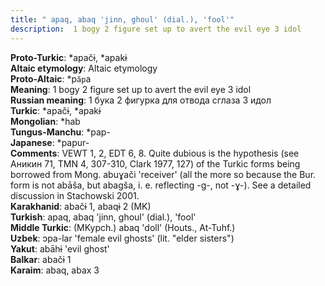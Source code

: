 ```yaml
---
title: " apaq, abaq 'jinn, ghoul' (dial.), 'fool'"
description:  1 bogy 2 figure set up to avert the evil eye 3 idol
---
```


<strong>Proto-Turkic</strong>:  *apačɨ, *apakɨ<br>
<strong>Altaic etymology</strong>:  Altaic etymology<br>
<strong> Proto-Altaic</strong>:  *p`ăp`a<br>
<strong>Meaning</strong>:  1 bogy 2 figure set up to avert the evil eye 3 idol<br>
<strong>Russian meaning</strong>:  1 бука 2 фигурка для отвода сглаза 3 идол<br>
<strong>Turkic</strong>:  *apačɨ, *apakɨ<br>
<strong>Mongolian</strong>:  *hab<br>
<strong>Tungus-Manchu</strong>:  *pap-<br>
<strong>Japanese</strong>:  *papur-<br>
<strong>Comments</strong>:  VEWT 1, 2, EDT 6, 8. Quite dubious is the hypothesis (see Аникин 71, TMN 4, 307-310, Clark 1977, 127) of the Turkic forms being borrowed from Mong. abuɣаči 'receiver' (all the more so because the Bur. form is not abāša, but abagša, i. e. reflecting -g-, not -ɣ-). See a detailed discussion in Stachowski 2001.<br>
<strong>Karakhanid</strong>:  abačɨ 1, abaqɨ 2 (MK)<br>
<strong>Turkish</strong>:  apaq, abaq 'jinn, ghoul' (dial.), 'fool'<br>
<strong>Middle Turkic</strong>:  (MKypch.) abaq 'doll' (Houts., At-Tuhf.)<br>
<strong>Uzbek</strong>:  ɔpa-lar 'female evil ghosts' (lit. "elder sisters")<br>
<strong>Yakut</strong>:  abāhɨ 'evil ghost'<br>
<strong>Balkar</strong>:  abačɨ 1<br>
<strong>Karaim</strong>:  abaq, abax 3<br>


